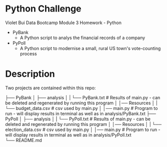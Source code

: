 # Python Challenge
Violet Bui
Data Bootcamp Module 3 Homework - Python
- PyBank
    - A Python script to analys the financial records of a company
- PyPoll
    - A Python script to modernise a small, rural US town's vote-counting process

# Description
Two projects are contained within this repo:

├── PyBank
│   ├── analysis
│   |   └── PyBank.txt             # Results of main.py - can be deleted and regenerated by running this program
│   │── Resources
│   |   └── budget_data.csv        # csv used by main.py
│   │── main.py                    # Program to run - will display results in terminal as well as in analysis/PyBank.txt
├── PyPoll
│   ├── analysis
│   |   └── PyPoll.txt             # Results of main.py - can be deleted and regenerated by running this program
│   │── Resources
│   |   └── election_data.csv      # csv used by main.py
│   │── main.py                    # Program to run - will display results in terminal as well as in analysis/PyPoll.txt       
└── README.md
